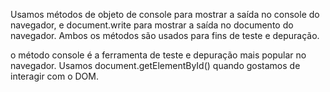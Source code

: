 Usamos métodos de objeto de console para mostrar a saída no console do navegador, e document.write para mostrar a saída no documento do navegador. Ambos os métodos são usados para fins de teste e depuração.

o método console é a ferramenta de teste e depuração mais popular no navegador. Usamos document.getElementById() quando gostamos de interagir com o DOM.